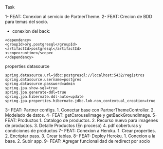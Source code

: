 Task

1- FEAT: Conexion al servicio de PartnerTheme.
2- FEAT: Crecion de BDD para temas del socio.
- conexion del back:

```
<dependency>
<groupId>org.postgresql</groupId>
<artifactId>postgresql</artifactId>
<scope>runtime</scope>
</dependency>
```
properties datasource
```
spring.datasource.url=jdbc:postgresql://localhost:5432/registros
spring.datasource.username=postgres
spring.datasource.password=admin
spring.jpa.show-sql=true
spring.jpa.generate-ddl=true
spring.jpa.hibernate.ddl-auto=update
spring.jpa.properties.hibernate.jdbc.lob.non_contextual_creation=true

```

3- FEAT: Partner configs.
    1. Conectar base con PartnerThemeController.
    2. Modelado de datos. 
4- FEAT: getCarouselImage y getBackGroundImage.
5- FEAT: Productos
    1. Catalogo de productos.
    2. Recurso nuevo para imagenes de productos.
    3. Detalle Productos (En proceso)
    4. pdf coberturas y condiciones de productos
7- FEAT: Conexion a Heroku.
    1. Crear properties.
    2. Encriptar pass.
    3. Crear tablas.
8- FEAT: Deploy Heroku.
    1. Conexion a la base.
    2. Subir app.
9- FEAT: Agregar funcionalidad de redirect por socio
